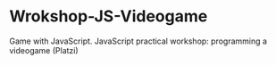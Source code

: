 # Wrokshop-JS-Videogame
Game with JavaScript. JavaScript practical workshop: programming a videogame (Platzi)
